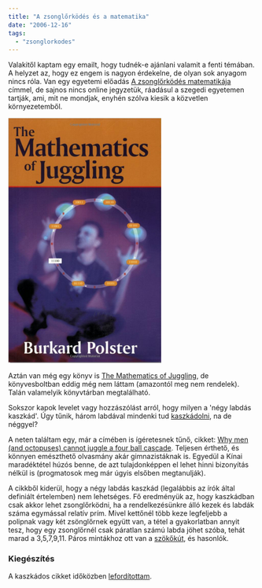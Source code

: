 ```yaml
---
title: "A zsonglőrködés és a matematika"
date: "2006-12-16"
tags: 
  - "zsonglorkodes"
---
```


Valakitől kaptam egy emailt, hogy tudnék-e ajánlani valamit a fenti témában. A helyzet az, hogy ez engem is nagyon érdekelne, de olyan sok anyagom nincs róla. Van egy egyetemi előadás [A zsonglőrködés matematikája](http://www.math.u-szeged.hu/tagok/czedli/oktatas/zs-mat.htm) címmel, de sajnos nincs online jegyzetük, ráadásul a szegedi egyetemen tartják, ami, mit ne mondjak, enyhén szólva kiesik a közvetlen környezetemből.

![Capture](images/Capture-311x500.png)

Aztán van még egy könyv is [The Mathematics of Juggling](http://www.amazon.com/Mathematics-Juggling-Burkard-Polster/dp/0387955135), de könyvesboltban eddig még nem láttam (amazontól meg nem rendelek). Talán valamelyik könyvtárban megtalálható.

Sokszor kapok levelet vagy hozzászólást arról, hogy milyen a 'négy labdás kaszkád'. Úgy tűnik, három labdával mindenki tud [kaszkádolni](http://zsonglor.csokavar.hu/tricks/ball3Cascade.php), na de néggyel?

A neten találtam egy, már a címében is ígéretesnek tűnő, cikket: [Why men (and octopuses) cannot juggle a four ball cascade](http://www.win.tue.nl/~sjouke/misc/jugglepaper.html). Teljesen érthető, és könnyen emészthető olvasmány akár gimnazistáknak is. Egyedül a Kínai maradéktétel húzós benne, de azt tulajdonképpen el lehet hinni bizonyítás nélkül is (progmatosok meg már úgyis elsőben megtanulják).

A cikkből kiderül, hogy a négy labdás kaszkád (legalábbis az írók által definiált értelemben) nem lehetséges. Fő eredményük az, hogy kaszkádban csak akkor lehet zsonglőrködni, ha a rendelkezésünkre álló kezek és labdák száma egymással relatív prím. Mivel kettőnél több keze legfeljebb a polipnak vagy két zsönglőrnek együtt van, a tétel a gyakorlatban annyit tesz, hogy egy zsonglőrnél csak páratlan számú labda jöhet szóba, tehát marad a 3,5,7,9,11. Páros mintákhoz ott van a [szökőkút](http://zsonglor.csokavar.hu/tricks/ball4FountainSynchronous.php), és hasonlók.

### Kiegészítés

A kaszkádos cikket időközben [lefordítottam](http://zsonglor.csokavar.hu/numbers/cascade/).
